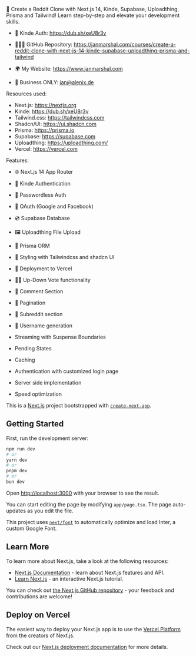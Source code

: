 🚀 Create a Reddit Clone with Next.js 14, Kinde, Supabase, Uploadthing, Prisma and Tailwind! Learn step-by-step and elevate your development skills. 

- 🚀 Kinde Auth: https://dub.sh/xeU8r3v


- 👨🏻‍💻 GitHub Repository: https://janmarshal.com/courses/create-a-reddit-clone-with-next-js-14-kinde-supabase-uploadthing-prisma-and-tailwind
- 🌍 My Website: https://www.janmarshal.com
- 📧 Business ONLY: jan@alenix.de 

Resources used:
- Next.js: https://nextjs.org
- Kinde: https://dub.sh/xeU8r3v
- Tailwind.css: https://tailwindcss.com
- Shadcn/UI: https://ui.shadcn.com
- Prisma: https://prisma.io
- Supabase: https://supabase.com
- Uploadthing: https://uploadthing.com/
- Vercel: https://vercel.com

Features: 
- 🌐 Next.js 14 App Router
- 🔐 Kinde Authentication
- 📧 Passwordless Auth
- 🔑 OAuth (Google and Facebook)
- 💿 Supabase Database
- 🖼️ Uploadthing File Upload
- 💨 Prisma ORM
- 🎨 Styling with Tailwindcss and shadcn UI
- 🐐 Deployment to Vercel
- 👍🏻 Up-Down Vote functionality
- 📝 Comment Section
- 💯 Pagination
- 👥 Subreddit section
- 🙋 Username generation 

- Streaming with Suspense Boundaries
- Pending States
- Caching
- Authentication with customized login page
- Server side implementation
- Speed optimization




This is a [Next.js](https://nextjs.org/) project bootstrapped with [`create-next-app`](https://github.com/vercel/next.js/tree/canary/packages/create-next-app).

## Getting Started

First, run the development server:

```bash
npm run dev
# or
yarn dev
# or
pnpm dev
# or
bun dev
```

Open [http://localhost:3000](http://localhost:3000) with your browser to see the result.

You can start editing the page by modifying `app/page.tsx`. The page auto-updates as you edit the file.

This project uses [`next/font`](https://nextjs.org/docs/basic-features/font-optimization) to automatically optimize and load Inter, a custom Google Font.

## Learn More

To learn more about Next.js, take a look at the following resources:

- [Next.js Documentation](https://nextjs.org/docs) - learn about Next.js features and API.
- [Learn Next.js](https://nextjs.org/learn) - an interactive Next.js tutorial.

You can check out [the Next.js GitHub repository](https://github.com/vercel/next.js/) - your feedback and contributions are welcome!

## Deploy on Vercel

The easiest way to deploy your Next.js app is to use the [Vercel Platform](https://vercel.com/new?utm_medium=default-template&filter=next.js&utm_source=create-next-app&utm_campaign=create-next-app-readme) from the creators of Next.js.

Check out our [Next.js deployment documentation](https://nextjs.org/docs/deployment) for more details.
